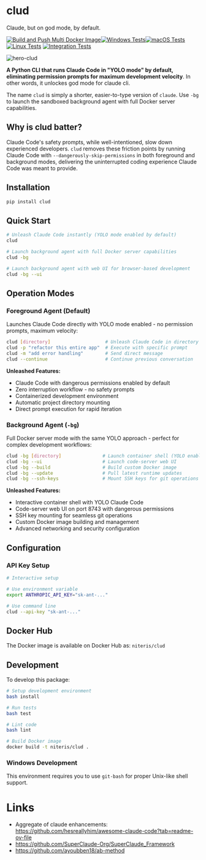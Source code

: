 # clud

Claude, but on god mode, by default.

[![Build and Push Multi Docker Image](https://github.com/zackees/clud/actions/workflows/build_multi_docker_image.yml/badge.svg)](https://github.com/zackees/clud/actions/workflows/build_multi_docker_image.yml)[![Windows Tests](https://github.com/zackees/clud/actions/workflows/windows-test.yml/badge.svg)](https://github.com/zackees/clud/actions/workflows/windows-test.yml)[![macOS Tests](https://github.com/zackees/clud/actions/workflows/macos-test.yml/badge.svg)](https://github.com/zackees/clud/actions/workflows/macos-test.yml)[![Linux Tests](https://github.com/zackees/clud/actions/workflows/linux-test.yml/badge.svg)](https://github.com/zackees/clud/actions/workflows/linux-test.yml)
[![Integration Tests](https://github.com/zackees/clud/actions/workflows/integration-tests.yml/badge.svg)](https://github.com/zackees/clud/actions/workflows/integration-tests.yml)

![hero-clud](https://github.com/user-attachments/assets/4009dfee-e703-446d-b073-80d826708a10)

**A Python CLI that runs Claude Code in "YOLO mode" by default, eliminating permission prompts for maximum development velocity**. In other words, it unlockes god mode for claude cli.

The name `clud` is simply a shorter, easier-to-type version of `claude`. Use `-bg` to launch the sandboxed background agent with full Docker server capabilities.

## Why is clud batter?

Claude Code's safety prompts, while well-intentioned, slow down experienced developers. `clud` removes these friction points by running Claude Code with `--dangerously-skip-permissions` in both foreground and background modes, delivering the uninterrupted coding experience Claude Code was meant to provide.

## Installation

```bash
pip install clud
```

## Quick Start

```bash
# Unleash Claude Code instantly (YOLO mode enabled by default)
clud

# Launch background agent with full Docker server capabilities
clud -bg

# Launch background agent with web UI for browser-based development
clud -bg --ui
```

## Operation Modes

### Foreground Agent (Default)

Launches Claude Code directly with YOLO mode enabled - no permission prompts, maximum velocity:

```bash
clud [directory]                    # Unleash Claude Code in directory
clud -p "refactor this entire app"  # Execute with specific prompt
clud -m "add error handling"        # Send direct message
clud --continue                     # Continue previous conversation
```

**Unleashed Features:**
- Claude Code with dangerous permissions enabled by default
- Zero interruption workflow - no safety prompts
- Containerized development environment
- Automatic project directory mounting
- Direct prompt execution for rapid iteration

### Background Agent (`-bg`)

Full Docker server mode with the same YOLO approach - perfect for complex development workflows:

```bash
clud -bg [directory]               # Launch container shell (YOLO enabled)
clud -bg --ui                      # Launch code-server web UI
clud -bg --build                   # Build custom Docker image
clud -bg --update                  # Pull latest runtime updates
clud -bg --ssh-keys                # Mount SSH keys for git operations
```

**Unleashed Features:**
- Interactive container shell with YOLO Claude Code
- Code-server web UI on port 8743 with dangerous permissions
- SSH key mounting for seamless git operations
- Custom Docker image building and management
- Advanced networking and security configuration

## Configuration

### API Key Setup

```bash
# Interactive setup

# Use environment variable
export ANTHROPIC_API_KEY="sk-ant-..."

# Use command line
clud --api-key "sk-ant-..."
```

## Docker Hub

The Docker image is available on Docker Hub as: `niteris/clud`

## Development

To develop this package:

```bash
# Setup development environment
bash install

# Run tests
bash test

# Lint code
bash lint

# Build Docker image
docker build -t niteris/clud .
```

### Windows Development

This environment requires you to use `git-bash` for proper Unix-like shell support.


# Links
  * Aggregate of claude enhancements: https://github.com/hesreallyhim/awesome-claude-code?tab=readme-ov-file
  * https://github.com/SuperClaude-Org/SuperClaude_Framework
  * https://github.com/ayoubben18/ab-method
